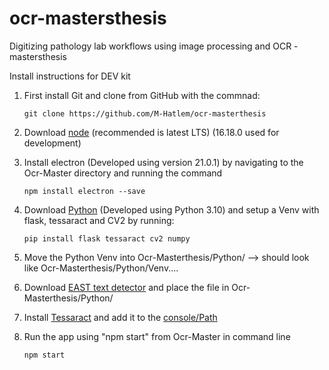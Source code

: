 # ocr-mastersthesis

Digitizing pathology lab workflows using image processing and OCR -  mastersthesis

Install instructions for DEV kit
1. First install Git and clone from GitHub with the commnad:


    ```git clone https://github.com/M-Hatlem/ocr-masterthesis```
2. Download [node](https://nodejs.org/en/download/) (recommended is latest LTS) (16.18.0 used for development)
3. Install electron (Developed using version 21.0.1) by navigating to the Ocr-Master directory and running the command
    
    ```npm install electron --save```
4. Download [Python](https://www.python.org/downloads/) (Developed using Python 3.10) and setup a Venv with flask, tessaract and CV2 by running:
   
   ```pip install flask tessaract cv2 numpy```
5. Move the Python Venv into Ocr-Masterthesis/Python/ --> should look like Ocr-Masterthesis/Python/Venv....
6. Download [EAST text detector](https://www.dropbox.com/s/r2ingd0l3zt8hxs/frozen_east_text_detection.tar.gz?dl=1) and place the file in Ocr-Masterthesis/Python/
7. Install [Tessaract](https://tesseract-ocr.github.io/tessdoc/Downloads.html) and add it to the [console/Path](https://ironsoftware.com/csharp/ocr/blog/ocr-tools/tesseract-ocr-windows/)
8. Run the app using "npm start" from Ocr-Master in command line
    
    ```npm start```
